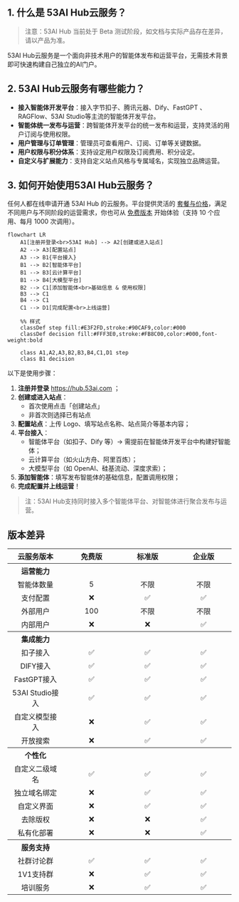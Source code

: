 ## 1. 什么是 53AI Hub云服务？

> 注意：53AI Hub 当前处于 Beta 测试阶段，如文档与实际产品存在差异，请以产品为准。

53AI Hub云服务是一个面向非技术用户的智能体发布和运营平台，无需技术背景即可快速构建自己独立的AI门户。

## 2. 53AI Hub云服务有哪些能力？

- **接入智能体开发平台**：接入字节扣子、腾讯元器、Dify、FastGPT 、RAGFlow、53AI Studio等主流的智能体开发平台。
- **智能体统一发布与运营**：跨智能体开发平台的统一发布和运营，支持灵活的用户订阅与使用权限。
- **用户管理与订单管理**：管理员可查看用户、订阅、订单等关键数据。
- **用户权限与积分体系**：支持设定用户权限及订阅费用、积分设定。
- **自定义与扩展能力**：支持自定义站点风格与专属域名，实现独立品牌运营。

## 3. 如何开始使用53AI Hub云服务？

任何人都在线申请开通 53AI Hub 的云服务。平台提供灵活的 [套餐与价格](https://hub.53ai.com/pricing)，满足不同用户与不同阶段的运营需求，你也可从 [免费版本](http://hub.53ai.com) 开始体验（支持 10 个应用、每月 1000 次调用）。

```mermaid
flowchart LR
    A1[注册并登录<br>53AI Hub] --> A2[创建或进入站点]
    A2 --> A3[配置站点]
    A3 --> B1{平台接入}
    B1 --> B2[智能体平台]
    B1 --> B3[云计算平台]
    B1 --> B4[大模型平台]
    B2 --> C1[添加智能体<br>基础信息 & 使用权限]
    B3 --> C1
    B4 --> C1
    C1 --> D1[完成配置<br>上线运营]

    %% 样式
    classDef step fill:#E3F2FD,stroke:#90CAF9,color:#000
    classDef decision fill:#FFF3E0,stroke:#FB8C00,color:#000,font-weight:bold

    class A1,A2,A3,B2,B3,B4,C1,D1 step
    class B1 decision
```

以下是使用步骤：

1. **注册并登录** https://hub.53ai.com ；
2. **创建或进入站点**：
   - 首次使用点击「创建站点」
   - 非首次则选择已有站点
3. **配置站点**：上传 Logo、填写站点名称、站点简介等基本内容；
4. **平台接入**：
   - 智能体平台（如扣子、Dify 等）→ 需提前在智能体开发平台中构建好智能体；
   - 云计算平台（如火山方舟、阿里百炼）；
   - 大模型平台（如 OpenAI、硅基流动、深度求索）；
5. **添加智能体**：填写发布智能体的基础信息，配置调用权限；
6. **完成配置并上线运营**！

> 注：53AI Hub支持同时接入多个智能体平台、对智能体进行聚合发布与运营。

## 版本差异

<table>
 <colgroup>
    <col style="width: 20%;">
    <col style="width: 20%;">
    <col style="width: 20%;">
    <col style="width: 20%;">
  </colgroup>

<tr>
    <th>云服务版本</th>
    <th>免费版</th>
    <th>标准版</th>
    <th>企业版</th>
  </tr>

<tr>
  <th>运营能力</th>
  <th colspan="3"></th>
</tr>

<tr>
  <td align="center">智能体数量</td>
  <td align="center">5</td>
  <td align="center">不限</td>
  <td align="center">不限</td>
</tr>

<tr>
  <td align="center">支付配置</td>
  <td align="center">❌</td>
  <td align="center">✅</td>
  <td align="center">✅</td>
</tr>

<tr>
  <td align="center">外部用户</td>
  <td align="center">100</td>
  <td align="center">不限</td>
  <td align="center">不限</td>
</tr>

<tr>
  <td align="center">内部用户</td>
  <td align="center">❌</td>
  <td align="center">❌</td>
  <td align="center">✅</td>
</tr>

<tr>
 <th>集成能力</th>
 <th colspan="3"></th>
</tr>

<tr>
  <td align="center">扣子接入</td>
  <td align="center">✅</td>
  <td align="center">✅</td>
  <td align="center">✅</td>
</tr>

<tr>
  <td align="center">DIFY接入</td>
  <td align="center">✅</td>
  <td align="center">✅</td>
  <td align="center">✅</td>
</tr>

<tr>
  <td align="center">FastGPT接入</td>
  <td align="center">✅</td>
  <td align="center">✅</td>
  <td align="center">✅</td>
</tr>

<tr>
  <td align="center">53AI Studio接入</td>
  <td align="center">✅</td>
  <td align="center">✅</td>
  <td align="center">✅</td>
</tr>

<tr>
  <td align="center">自定义模型接入</td>
  <td align="center">❌</td>
  <td align="center">✅</td>
  <td align="center">✅</td>
</tr>

<tr>
  <td align="center">开放搜索</td>
  <td align="center">❌</td>
  <td align="center">✅</td>
  <td align="center">✅</td>
</tr>

<tr>
  <th>个性化</th>
  <th colspan="3"></th>
</tr>

<tr>
  <td align="center">自定义二级域名</td>
  <td align="center">✅</td>
  <td align="center">✅</td>
  <td align="center">✅</td>
</tr>

<tr>
  <td align="center">独立域名绑定</td>
  <td align="center">❌</td>
  <td align="center">✅</td>
  <td align="center">✅</td>
</tr>

<tr>
  <td align="center">自定义界面</td>
  <td align="center">❌</td>
  <td align="center">✅</td>
  <td align="center">✅</td>
</tr>

<tr>
  <td align="center">去除版权</td>
  <td align="center">❌</td>
  <td align="center">❌</td>
  <td align="center">✅</td>
</tr>

<tr>
  <td align="center">私有化部署</td>
  <td align="center">❌</td>
  <td align="center">❌</td>
  <td align="center" >✅</td>
</tr>

<tr>
  <th>服务支持</th>
  <th colspan="3"></th>
</tr>

<tr>
  <td align="center">社群讨论群</td>
  <td align="center">✅</td>
  <td align="center">✅</td>
  <td align="center">✅</td>
</tr>

<tr>
  <td align="center">1V1支持群</td>
  <td align="center">❌</td>
  <td align="center">✅</td>
  <td align="center">✅</td>
</tr>

<tr>
  <td align="center">培训服务</td>
  <td align="center">❌</td>
  <td align="center">✅</td>
  <td align="center">✅</td>
</tr>
</table>

